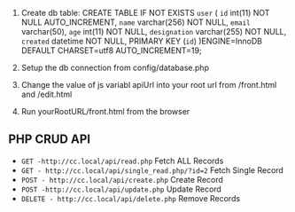 
1. Create db table:
CREATE TABLE IF NOT EXISTS `user` (
  `id` int(11) NOT NULL AUTO_INCREMENT,
  `name` varchar(256) NOT NULL,
  `email` varchar(50),
  `age` int(11) NOT NULL,
  `designation` varchar(255) NOT NULL,
  `created` datetime NOT NULL,
  PRIMARY KEY (`id`)
)ENGINE=InnoDB  DEFAULT CHARSET=utf8 AUTO_INCREMENT=19;

2. Setup the db connection from config/database.php
3. Change the value of js variabl apiUrl into your root url from /front.html and /edit.html
4. Run yourRootURL/front.html from the browser



## PHP CRUD API
* `GET -http://cc.local/api/read.php` Fetch ALL Records
* `GET - http://cc.local/api/single_read.php/?id=2` Fetch Single Record
* `POST - http://cc.local/api/create.php` Create Record
* `POST -http://cc.local/api/update.php` Update Record
* `DELETE - http://cc.local/api/delete.php` Remove Records
